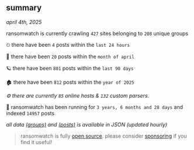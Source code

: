 
## summary
_april 4th, 2025_

ransomwatch is currently crawling `427` sites belonging to `208` unique groups

⏲ there have been `4` posts within the `last 24 hours`

🦈 there have been `20` posts within the `month of april`

🪐 there have been `801` posts within the `last 90 days`

🏚 there have been `812` posts within the `year of 2025`

_⚙️ there are currently `85` online hosts & `132` custom parsers._

🦕 ransomwatch has been running for `3 years, 6 months and 28 days` and indexed `14957` posts

_all data  [(groups)](http://ransomwhat.telemetry.ltd/groups) and [(posts)](http://ransomwhat.telemetry.ltd/posts) is available in JSON (updated hourly)_

> ransomwatch is fully [open source](https://github.com/joshhighet/ransomwatch#ransomwatch--). please consider [sponsoring](https://github.com/sponsors/joshhighet) if you find it useful!
